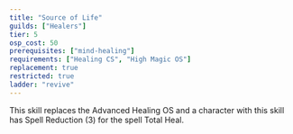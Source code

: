 ```yaml
---
title: "Source of Life"
guilds: ["Healers"]
tier: 5
osp_cost: 50
prerequisites: ["mind-healing"]
requirements: ["Healing CS", "High Magic OS"]
replacement: true
restricted: true
ladder: "revive"
---
```

This skill replaces the Advanced Healing OS and a character with this skill has Spell Reduction (3) for the spell Total Heal.